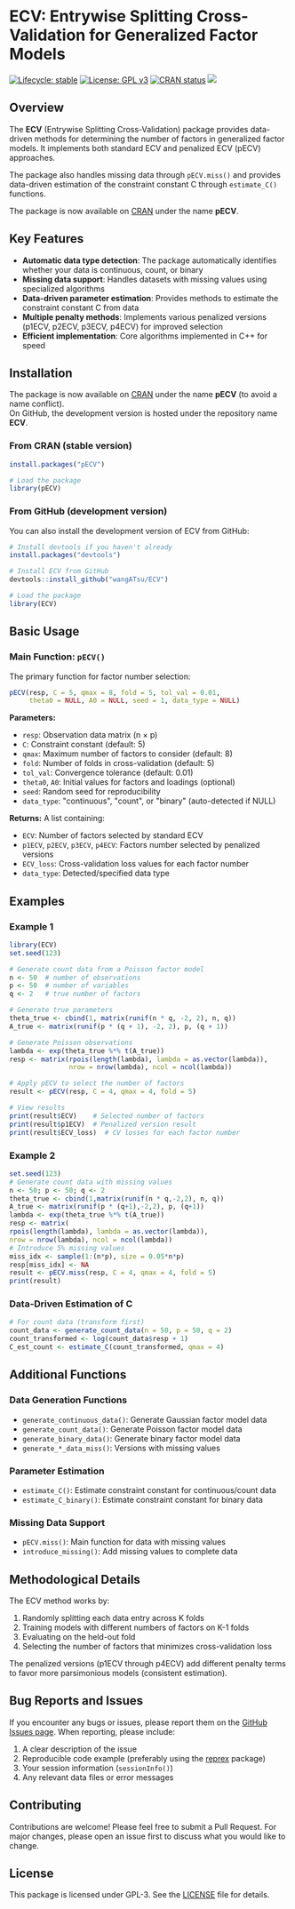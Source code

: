 # ECV: Entrywise Splitting Cross-Validation for Generalized Factor Models

[![Lifecycle: stable](https://img.shields.io/badge/lifecycle-stable-brightgreen.svg)](https://lifecycle.r-lib.org/articles/stages.html#stable)
[![License: GPL v3](https://img.shields.io/badge/License-GPLv3-blue.svg)](https://www.gnu.org/licenses/gpl-3.0)
[![CRAN status](https://www.r-pkg.org/badges/version/pECV)](https://cran.r-project.org/package=pECV)
[![](https://cranlogs.r-pkg.org/badges/grand-total/pECV?color=orange)](https://cran.r-project.org/package=pECV)

## Overview

The **ECV** (Entrywise Splitting Cross-Validation) package provides data-driven methods for determining the number of factors in generalized factor models. It implements both standard ECV and penalized ECV (pECV) approaches.

The package also handles missing data through `pECV.miss()` and provides data-driven estimation of the constraint constant C through `estimate_C()` functions.

The package is now available on [CRAN](https://cran.r-project.org/package=pECV) under the name **pECV**.  


## Key Features

- **Automatic data type detection**: The package automatically identifies whether your data is continuous, count, or binary
- **Missing data support**: Handles datasets with missing values using specialized algorithms
- **Data-driven parameter estimation**: Provides methods to estimate the constraint constant C from data
- **Multiple penalty methods**: Implements various penalized versions (p1ECV, p2ECV, p3ECV, p4ECV) for improved selection
- **Efficient implementation**: Core algorithms implemented in C++ for speed

## Installation

The package is now available on [CRAN](https://cran.r-project.org/package=pECV) under the name **pECV** (to avoid a name conflict).  
On GitHub, the development version is hosted under the repository name **ECV**.

### From CRAN (stable version)

```r
install.packages("pECV")

# Load the package
library(pECV)
```

### From GitHub (development version)

You can also install the development version of ECV from GitHub:

```r
# Install devtools if you haven't already
install.packages("devtools")

# Install ECV from GitHub
devtools::install_github("wangATsu/ECV")

# Load the package
library(ECV)
```

## Basic Usage

### Main Function: `pECV()`

The primary function for factor number selection:

```r
pECV(resp, C = 5, qmax = 8, fold = 5, tol_val = 0.01, 
     theta0 = NULL, A0 = NULL, seed = 1, data_type = NULL)
```

**Parameters:**
- `resp`: Observation data matrix (n × p)
- `C`: Constraint constant (default: 5)
- `qmax`: Maximum number of factors to consider (default: 8)
- `fold`: Number of folds in cross-validation (default: 5)
- `tol_val`: Convergence tolerance (default: 0.01)
- `theta0`, `A0`: Initial values for factors and loadings (optional)
- `seed`: Random seed for reproducibility
- `data_type`: "continuous", "count", or "binary" (auto-detected if NULL)

**Returns:** A list containing:
- `ECV`: Number of factors selected by standard ECV
- `p1ECV`, `p2ECV`, `p3ECV`, `p4ECV`: Factors number selected by penalized versions
- `ECV_loss`: Cross-validation loss values for each factor number
- `data_type`: Detected/specified data type

## Examples

### Example 1

```r
library(ECV)
set.seed(123)

# Generate count data from a Poisson factor model
n <- 50  # number of observations
p <- 50  # number of variables
q <- 2   # true number of factors

# Generate true parameters
theta_true <- cbind(1, matrix(runif(n * q, -2, 2), n, q))
A_true <- matrix(runif(p * (q + 1), -2, 2), p, (q + 1))

# Generate Poisson observations
lambda <- exp(theta_true %*% t(A_true))
resp <- matrix(rpois(length(lambda), lambda = as.vector(lambda)),
               nrow = nrow(lambda), ncol = ncol(lambda))

# Apply pECV to select the number of factors
result <- pECV(resp, C = 4, qmax = 4, fold = 5)

# View results
print(result$ECV)    # Selected number of factors
print(result$p1ECV)  # Penalized version result
print(result$ECV_loss)  # CV losses for each factor number
```

### Example 2
```r
set.seed(123)
# Generate count data with missing values
n <- 50; p <- 50; q <- 2
theta_true <- cbind(1,matrix(runif(n * q,-2,2), n, q))
A_true <- matrix(runif(p * (q+1),-2,2), p, (q+1))
lambda <- exp(theta_true %*% t(A_true))
resp <- matrix(
rpois(length(lambda), lambda = as.vector(lambda)),
nrow = nrow(lambda), ncol = ncol(lambda))
# Introduce 5% missing values
miss_idx <- sample(1:(n*p), size = 0.05*n*p)
resp[miss_idx] <- NA
result <- pECV.miss(resp, C = 4, qmax = 4, fold = 5)
print(result)
```

### Data-Driven Estimation of C

```r
# For count data (transform first)
count_data <- generate_count_data(n = 50, p = 50, q = 2)
count_transformed <- log(count_data$resp + 1)
C_est_count <- estimate_C(count_transformed, qmax = 4)
```

## Additional Functions

### Data Generation Functions
- `generate_continuous_data()`: Generate Gaussian factor model data
- `generate_count_data()`: Generate Poisson factor model data
- `generate_binary_data()`: Generate binary factor model data
- `generate_*_data_miss()`: Versions with missing values

### Parameter Estimation
- `estimate_C()`: Estimate constraint constant for continuous/count data
- `estimate_C_binary()`: Estimate constraint constant for binary data

### Missing Data Support
- `pECV.miss()`: Main function for data with missing values
- `introduce_missing()`: Add missing values to complete data

## Methodological Details

The ECV method works by:
1. Randomly splitting each data entry across K folds
2. Training models with different numbers of factors on K-1 folds
3. Evaluating on the held-out fold
4. Selecting the number of factors that minimizes cross-validation loss

The penalized versions (p1ECV through p4ECV) add different penalty terms to favor more parsimonious models (consistent estimation).


## Bug Reports and Issues

If you encounter any bugs or issues, please report them on the [GitHub Issues page](https://github.com/wangATsu/ECV/issues). When reporting, please include:

1. A clear description of the issue
2. Reproducible code example (preferably using the [reprex](https://reprex.tidyverse.org/) package)
3. Your session information (`sessionInfo()`)
4. Any relevant data files or error messages

## Contributing

Contributions are welcome! Please feel free to submit a Pull Request. For major changes, please open an issue first to discuss what you would like to change.

## License

This package is licensed under GPL-3. See the [LICENSE](LICENSE) file for details.
